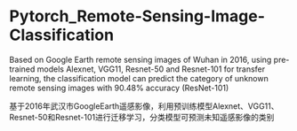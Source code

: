 # Pytorch_Remote-Sensing-Image-Classification

Based on Google Earth remote sensing images of Wuhan in 2016, using pre-trained models Alexnet, VGG11, Resnet-50 and Resnet-101 for transfer learning, the classification model can predict the category of unknown remote sensing images with 90.48% accuracy (ResNet-101)

基于2016年武汉市GoogleEarth遥感影像，利用预训练模型Alexnet、VGG11、Resnet-50和Resnet-101进行迁移学习，分类模型可预测未知遥感影像的类别
